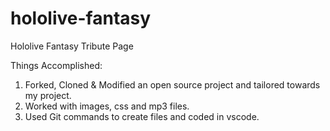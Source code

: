 # hololive-fantasy
Hololive Fantasy Tribute Page

Things Accomplished:
1. Forked, Cloned & Modified an open source project and tailored towards my project.
2. Worked with images, css and mp3 files.
3. Used Git commands to create files and coded in vscode.
